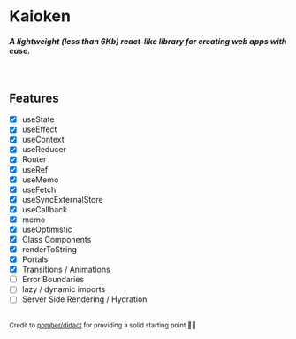 # **Kaioken**

#### _A lightweight (less than 6Kb) react-like library for creating web apps with ease._

<br />

## Features

- [x] useState
- [x] useEffect
- [x] useContext
- [x] useReducer
- [x] Router
- [x] useRef
- [x] useMemo
- [x] useFetch
- [x] useSyncExternalStore
- [x] useCallback
- [x] memo
- [x] useOptimistic
- [x] Class Components
- [x] renderToString
- [x] Portals
- [x] Transitions / Animations
- [ ] Error Boundaries
- [ ] lazy / dynamic imports
- [ ] Server Side Rendering / Hydration

<br />

<small>
  Credit to <a href="https://github.com/pomber/didact">pomber/didact</a> for providing a solid starting point 👌🏻
</small>
